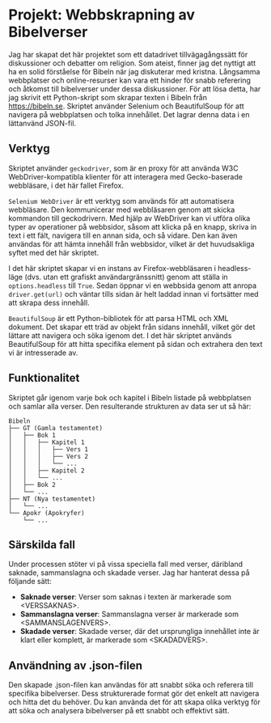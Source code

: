 # Projekt: Webbskrapning av Bibelverser

Jag har skapat det här projektet som ett datadrivet tillvägagångssätt för diskussioner och debatter om religion. Som ateist, finner jag det nyttigt att ha en solid förståelse för Bibeln när jag diskuterar med kristna. Långsamma webbplatser och online-resurser kan vara ett hinder för snabb referering och åtkomst till bibelverser under dessa diskussioner. För att lösa detta, har jag skrivit ett Python-skript som skrapar texten i Bibeln från https://bibeln.se. Skriptet använder Selenium och BeautifulSoup för att navigera på webbplatsen och tolka innehållet. Det lagrar denna data i en lättanvänd JSON-fil.

## Verktyg

Skriptet använder `geckodriver`, som är en proxy för att använda W3C WebDriver-kompatibla klienter för att interagera med Gecko-baserade webbläsare, i det här fallet Firefox.

`Selenium WebDriver` är ett verktyg som används för att automatisera webbläsare. Den kommunicerar med webbläsaren genom att skicka kommandon till geckodrivern. Med hjälp av WebDriver kan vi utföra olika typer av operationer på webbsidor, såsom att klicka på en knapp, skriva in text i ett fält, navigera till en annan sida, och så vidare. Den kan även användas för att hämta innehåll från webbsidor, vilket är det huvudsakliga syftet med det här skriptet.

I det här skriptet skapar vi en instans av Firefox-webbläsaren i headless-läge (dvs. utan ett grafiskt användargränssnitt) genom att ställa in `options.headless` till `True`. Sedan öppnar vi en webbsida genom att anropa `driver.get(url)` och väntar tills sidan är helt laddad innan vi fortsätter med att skrapa dess innehåll.

`BeautifulSoup` är ett Python-bibliotek för att parsa HTML och XML dokument. Det skapar ett träd av objekt från sidans innehåll, vilket gör det lättare att navigera och söka igenom det. I det här skriptet används BeautifulSoup för att hitta specifika element på sidan och extrahera den text vi är intresserade av.

## Funktionalitet

Skriptet går igenom varje bok och kapitel i Bibeln listade på webbplatsen och samlar alla verser. Den resulterande strukturen av data ser ut så här:

```plaintext
Bibeln
├── GT (Gamla testamentet)
│   ├── Bok 1
│   │   ├── Kapitel 1
│   │   │   ├── Vers 1
│   │   │   ├── Vers 2
│   │   │   └── ...
│   │   ├── Kapitel 2
│   │   └── ...
│   ├── Bok 2
│   └── ...
├── NT (Nya testamentet)
│   └── ...
└── Apokr (Apokryfer)
    └── ...
```


## Särskilda fall

Under processen stöter vi på vissa speciella fall med verser, däribland saknade, sammanslagna och skadade verser. Jag har hanterat dessa på följande sätt:

- **Saknade verser**: Verser som saknas i texten är markerade som &lt;VERSSAKNAS&gt;.
- **Sammanslagna verser**: Sammanslagna verser är markerade som &lt;SAMMANSLAGENVERS&gt;.
- **Skadade verser**: Skadade verser, där det ursprungliga innehållet inte är klart eller komplett, är markerade som &lt;SKADADVERS&gt;.

## Användning av .json-filen

Den skapade .json-filen kan användas för att snabbt söka och referera till specifika bibelverser. Dess strukturerade format gör det enkelt att navigera och hitta det du behöver. Du kan använda det för att skapa olika verktyg för att söka och analysera bibelverser på ett snabbt och effektivt sätt.
